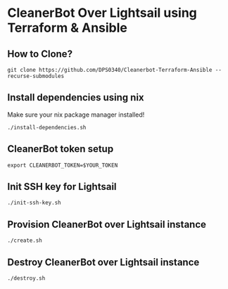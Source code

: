 # CleanerBot Over Lightsail using Terraform & Ansible

## How to Clone?

```
git clone https://github.com/DPS0340/Cleanerbot-Terraform-Ansible --recurse-submodules
```

## Install dependencies using nix

Make sure your nix package manager installed!

```
./install-dependencies.sh
```

## CleanerBot token setup

```
export CLEANERBOT_TOKEN=$YOUR_TOKEN
```


## Init SSH key for Lightsail

```
./init-ssh-key.sh
```

## Provision CleanerBot over Lightsail instance

```
./create.sh
```

## Destroy CleanerBot over Lightsail instance

```
./destroy.sh
```

